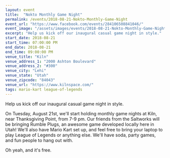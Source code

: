 ```yaml
---
layout: event
title:  "Nokto Monthly Game Night"
permalink: /events/2018-08-21-Nokto-Monthly-Game-Night
event_url: "https://www.facebook.com/events/284106508841046/"
event_image: "/assets/images/events/2018-08-21-Nokto-Monthly-Game-Night.jpg"
excerpt: "Help us kick off our inaugural casual game night in style."
start_date: 2018-08-21
start_time: 07:00:00 PM
end_date: 2018-08-21
end_time: 09:00:00 PM
venue_title: "Kiln"
venue_address_1: "2000 Ashton Boulevard"
venue_address_2: "#300"
venue_city: "Lehi"
venue_state: "Utah"
venue_zipcode: "84043"
venue_url: "https://www.kilnspace.com/"
tags: mario-kart league-of-legends
---
```


Help us kick off our inaugural casual game night in style.

On Tuesday, August 21st, we'll start holding monthly game nights at Kiln, near Thanksgiving Point, from 7-9 pm. Our friends from the Saltworks will be bringing Rumble Plugs, an awesome game developed locally here in Utah! We'll also have Mario Kart set up, and feel free to bring your laptop to play League of Legends or anything else. We'll have soda, party games, and fun people to hang out with.

Oh yeah, and it's free.